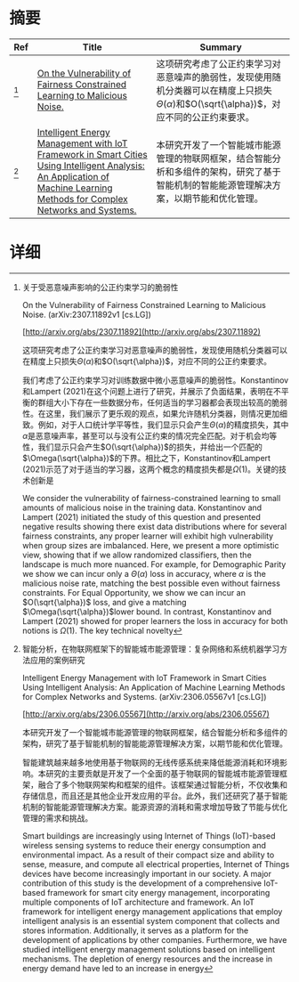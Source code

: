 # 摘要

| Ref | Title | Summary |
| --- | --- | --- |
| [^1] | [On the Vulnerability of Fairness Constrained Learning to Malicious Noise.](http://arxiv.org/abs/2307.11892) | 这项研究考虑了公正约束学习对恶意噪声的脆弱性，发现使用随机分类器可以在精度上只损失$\Theta(\alpha)$和$O(\sqrt{\alpha})$，对应不同的公正约束要求。 |
| [^2] | [Intelligent Energy Management with IoT Framework in Smart Cities Using Intelligent Analysis: An Application of Machine Learning Methods for Complex Networks and Systems.](http://arxiv.org/abs/2306.05567) | 本研究开发了一个智能城市能源管理的物联网框架，结合智能分析和多组件的架构，研究了基于智能机制的智能能源管理解决方案，以期节能和优化管理。 |

# 详细

[^1]: 关于受恶意噪声影响的公正约束学习的脆弱性

    On the Vulnerability of Fairness Constrained Learning to Malicious Noise. (arXiv:2307.11892v1 [cs.LG])

    [http://arxiv.org/abs/2307.11892](http://arxiv.org/abs/2307.11892)

    这项研究考虑了公正约束学习对恶意噪声的脆弱性，发现使用随机分类器可以在精度上只损失$\Theta(\alpha)$和$O(\sqrt{\alpha})$，对应不同的公正约束要求。

    

    我们考虑了公正约束学习对训练数据中微小恶意噪声的脆弱性。Konstantinov和Lampert (2021)在这个问题上进行了研究，并展示了负面结果，表明在不平衡的群组大小下存在一些数据分布，任何适当的学习器都会表现出较高的脆弱性。在这里，我们展示了更乐观的观点，如果允许随机分类器，则情况更加细致。例如，对于人口统计学平等性，我们显示只会产生$\Theta(\alpha)$的精度损失，其中$\alpha$是恶意噪声率，甚至可以与没有公正约束的情况完全匹配。对于机会均等性，我们显示只会产生$O(\sqrt{\alpha})$的损失，并给出一个匹配的$\Omega(\sqrt{\alpha})$的下界。相比之下，Konstantinov和Lampert (2021)示范了对于适当的学习器，这两个概念的精度损失都是$\Omega(1)$。关键的技术创新是

    We consider the vulnerability of fairness-constrained learning to small amounts of malicious noise in the training data. Konstantinov and Lampert (2021) initiated the study of this question and presented negative results showing there exist data distributions where for several fairness constraints, any proper learner will exhibit high vulnerability when group sizes are imbalanced. Here, we present a more optimistic view, showing that if we allow randomized classifiers, then the landscape is much more nuanced. For example, for Demographic Parity we show we can incur only a $\Theta(\alpha)$ loss in accuracy, where $\alpha$ is the malicious noise rate, matching the best possible even without fairness constraints. For Equal Opportunity, we show we can incur an $O(\sqrt{\alpha})$ loss, and give a matching $\Omega(\sqrt{\alpha})$lower bound. In contrast, Konstantinov and Lampert (2021) showed for proper learners the loss in accuracy for both notions is $\Omega(1)$. The key technical novelty 
    
[^2]: 智能分析，在物联网框架下的智能城市能源管理：复杂网络和系统机器学习方法应用的案例研究

    Intelligent Energy Management with IoT Framework in Smart Cities Using Intelligent Analysis: An Application of Machine Learning Methods for Complex Networks and Systems. (arXiv:2306.05567v1 [cs.LG])

    [http://arxiv.org/abs/2306.05567](http://arxiv.org/abs/2306.05567)

    本研究开发了一个智能城市能源管理的物联网框架，结合智能分析和多组件的架构，研究了基于智能机制的智能能源管理解决方案，以期节能和优化管理。

    

    智能建筑越来越多地使用基于物联网的无线传感系统来降低能源消耗和环境影响。本研究的主要贡献是开发了一个全面的基于物联网的智能城市能源管理框架，融合了多个物联网架构和框架的组件。该框架通过智能分析，不仅收集和存储信息，而且还是其他企业开发应用的平台。此外，我们还研究了基于智能机制的智能能源管理解决方案。能源资源的消耗和需求增加导致了节能与优化管理的需求和挑战。

    Smart buildings are increasingly using Internet of Things (IoT)-based wireless sensing systems to reduce their energy consumption and environmental impact. As a result of their compact size and ability to sense, measure, and compute all electrical properties, Internet of Things devices have become increasingly important in our society. A major contribution of this study is the development of a comprehensive IoT-based framework for smart city energy management, incorporating multiple components of IoT architecture and framework. An IoT framework for intelligent energy management applications that employ intelligent analysis is an essential system component that collects and stores information. Additionally, it serves as a platform for the development of applications by other companies. Furthermore, we have studied intelligent energy management solutions based on intelligent mechanisms. The depletion of energy resources and the increase in energy demand have led to an increase in energy 
    

